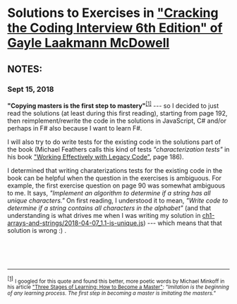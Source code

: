 # Solutions to Exercises in ["Cracking the Coding Interview 6th Edition" of Gayle Laakmann McDowell](https://www.bookdepository.com/Cracking-Coding-Interview-Gayle-Laakmann-McDowell/9780984782857?a_aid=jflaga)


## NOTES:

### Sept 15, 2018

**"Copying masters is the first step to mastery"**<sup id="footnote-indicator-1">[[1]](#footnote-1)</sup> --- so I decided to just read the solutions (at least during this first reading), starting from page 192, then reimplement/rewrite the code in the solutions in JavaScript, C# and/or perhaps in F# also because I want to learn F#.

I will also try to do write tests for the existing code in the solutions part of the book (Michael Feathers calls this kind of tests _"characterization tests"_ in his book ["Working Effectively with Legacy Code"](https://www.bookdepository.com/Working-Effectively-with-Legacy-Code-Michael-Feathers/9780131177055?a_aid=jflaga), page 186).

I determined that writing charaterizations tests for the existing code in the book can be helpful when the question in the exercises is ambiguous. For example, the first exercise question on page 90 was somewhat ambiguous to me. It says, _"Implement an algorithm to determine if a string has all unique characters."_ On first reading, I understood it to mean, _"Write code to determine if a string contains all characters in the alphabet"_ (and that understanding is what drives me when I was writing my solution in [ch1-arrays-and-strings/2018-04-07_1.1-is-unique.js](/blob/master/ch1-arrays-and-strings/2018-04-07_1.1-is-unique.js)) --- which means that that solution is wrong :) .










<br />
<br />
<br />

----------

<sup id="footnote-1">[[1]](#footnote-indicator-1)</sup> <small>I googled for this quote and found this better, more poetic words by Michael Minkoff in his article ["Three Stages of Learning: How to Become a Master"](https://renewthearts.org/three-stages-of-learning-how-to-become-a-master/): _"Imitation is the beginning of any learning process. The first step in becoming a master is imitating the masters."_</small>
